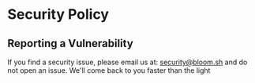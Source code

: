 # Security Policy


## Reporting a Vulnerability

If you find a security issue, please email us at: security@bloom.sh and do not open an issue.
We'll come back to you faster than the light
